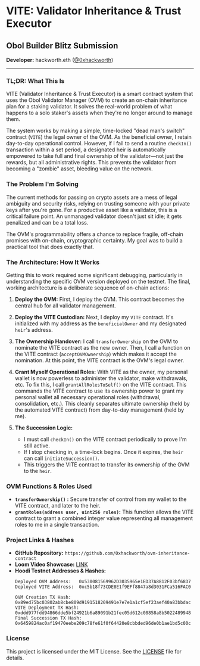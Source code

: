 # VITE: Validator Inheritance & Trust Executor

## Obol Builder Blitz Submission

**Developer:** hackworth.eth ([@0xhackworth](https://github.com/0xhackworth))

---

### **TL;DR: What This Is**

VITE (Validator Inheritance & Trust Executor) is a smart contract system that uses the Obol Validator Manager (OVM) to create an on-chain inheritance plan for a staking validator. It solves the real-world problem of what happens to a solo staker's assets when they're no longer around to manage them.

The system works by making a simple, time-locked "dead man's switch" contract (`VITE`) the legal owner of the OVM. As the beneficial owner, I retain day-to-day operational control. However, if I fail to send a routine `checkIn()` transaction within a set period, a designated heir is automatically empowered to take full and final ownership of the validator—not just the rewards, but all administrative rights. This prevents the validator from becoming a "zombie" asset, bleeding value on the network.

### **The Problem I'm Solving**

The current methods for passing on crypto assets are a mess of legal ambiguity and security risks, relying on trusting someone with your private keys after you're gone. For a productive asset like a validator, this is a critical failure point. An unmanaged validator doesn't just sit idle; it gets penalized and can be a total loss.

The OVM's programmability offers a chance to replace fragile, off-chain promises with on-chain, cryptographic certainty. My goal was to build a practical tool that does exactly that.

### **The Architecture: How It Works**

Getting this to work required some significant debugging, particularly in understanding the specific OVM version deployed on the testnet. The final, working architecture is a deliberate sequence of on-chain actions:

1.  **Deploy the OVM:** First, I deploy the OVM. This contract becomes the central hub for all validator management.

2.  **Deploy the VITE Custodian:** Next, I deploy my `VITE` contract. It's initialized with my address as the `beneficialOwner` and my designated `heir`'s address.

3.  **The Ownership Handover:** I call `transferOwnership` on the OVM to nominate the VITE contract as the new owner. Then, I call a function on the VITE contract (`acceptOVMOwnership`) which makes it accept the nomination. At this point, the VITE contract is the OVM's legal owner.

4.  **Grant Myself Operational Roles:** With VITE as the owner, my personal wallet is now powerless to administer the validator, make withdrawals, etc. To fix this, I call `grantAllRolesToSelf()` on the VITE contract. This commands the VITE contract to use its ownership power to grant my personal wallet all necessary operational roles (withdrawal, consolidation, etc.). This cleanly separates ultimate ownership (held by the automated VITE contract) from day-to-day management (held by me).

5.  **The Succession Logic:**
    * I must call `checkIn()` on the VITE contract periodically to prove I'm still active.
    * If I stop checking in, a time-lock begins. Once it expires, the `heir` can call `initiateSuccession()`.
    * This triggers the VITE contract to transfer its ownership of the OVM to the `heir`. 

### **OVM Functions & Roles Used**

* **`transferOwnership()` :** Secure transfer of control from my wallet to the VITE contract, and later to the heir.
* **`grantRoles(address user, uint256 roles)`:** This function allows the VITE contract to grant a combined integer value representing all management roles to me in a single transaction.

### **Project Links & Hashes**

* **GitHub Repository:** `https://github.com/0xhackworth/ovm-inheritance-contract`
* **Loom Video Showcase:** [LINK](https://www.loom.com/share/1d800ac9f19147079764e86ed832c669?sid=d6ab193b-a5ed-428b-aa35-7d9c62dec9e1)
* **Hoodi Testnet Addresses & Hashes:**
    ```
    Deployed OVM Address:   0x530081569962D3035965e1ED37A8812F03bf68D7
    Deployed VITE Address:  0xc5b18f73CDE8E1f9EFf8847a8d3031FCa516FAC0

    OVM Creation TX Hash:   0x89ed75bc03802ab8cbe809d9191518209491e7e7e1a1cf5ef23aef40a83bbdac
    VITE Deployment TX Hash:  0xddd977fdd94866dde5bf24921b6a89091b21fec05d612c08858a8b5022489948
    Final Succession TX Hash: 0x6459824ac0af19470eebe209c78fe61f0f64420e8cbbded96de0b1ae1bd5c00c
    ```

### **License**

This project is licensed under the MIT License. See the [LICENSE](LICENSE.md) file for details.
